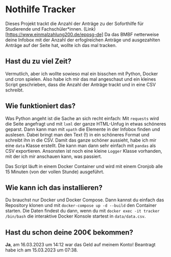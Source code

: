 # Nothilfe Tracker

Dieses Projekt trackt die Anzahl der Anträge zu der Soforthilfe für Studierende und Fachschüler*innen. (Link) [https://www.einmalzahlung200.de/eppsg-de]
Da das BMBF netterweise deine Infobox mit der Anzahl der erfoglreichen Anträge und ausgezahlten Anträge auf der Seite hat, wollte ich das mal tracken.

## Hast du zu viel Zeit?
Vermutlich, aber ich wollte sowieso mal ein bisschen mit Python, Docker und cron spielen.
Also habe ich mir das mal angeschaut und ein kleines Script geschrieben, dass die Anzahl der Anträge trackt und in eine CSV schreibt.

## Wie funktioniert das?


Was Python angeht ist die Sache an sich recht einfach: Mit `requests` wird die Seite angefragt und mit `lxml` der ganze HTML-Unfug in etwas schöneres geparst.
Dann kann man mit `xpath` die Elemente in der Infobox finden und auslesen. Dabei bringt man den Text (!) in ein schöneres Format und schreibt ihn in die CSV.
Damit das ganze schöner aussieht, habe ich mir eine `data` Klasse erstellt. Die kann man dann sehr einfach mit `pandas` als CSV exportieren.
Ansonsten ist noch eine kleine `Logger` Klasse vorhanden, mit der ich mir anschauen kann, was passiert.

Das Script läuft in einem Docker Container und wird mit einem Cronjob alle 15 Minuten (von der vollen Stunde) ausgeführt.

## Wie kann ich das installieren?

Du brauchst nur Docker und Docker Compose. Dann kannst du einfach das Repository klonen und mit `docker-compose up -d --build` den Container starten.
Die Daten findest du dann, wenn du mit `docker exec -it tracker /bin/bash` die interaktive Docker Konsole startest in `data/data.csv`.

## Hast du schon deine 200€ bekommen?

**Ja**, am 16.03.2023 um 14:12 war das Geld auf meinem Konto! Beantragt habe ich am 15.03.2023 um 07:38.